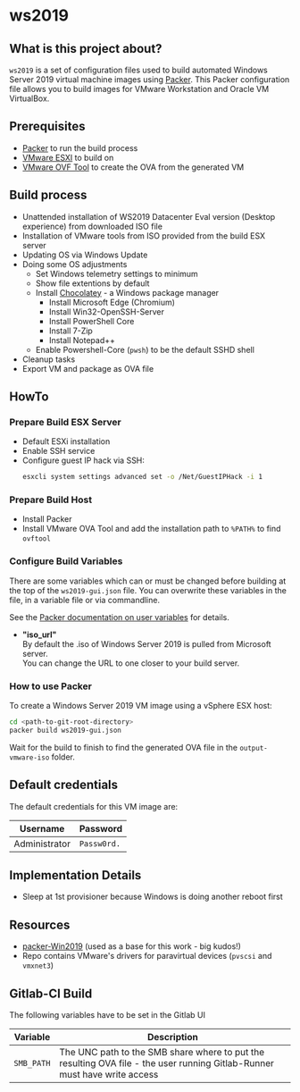 # ws2019

## What is this project about?

`ws2019` is a set of configuration files used to build automated Windows Server 2019 virtual machine images using [Packer](https://www.packer.io/).
This Packer configuration file allows you to build images for VMware Workstation and Oracle VM VirtualBox.

## Prerequisites

* [Packer](https://www.packer.io/downloads.html) to run the build process
* [VMware ESXI](https://www.vmware.com/de/products/esxi-and-esx.html) to build on
* [VMware OVF Tool](https://www.vmware.com/support/developer/ovf/) to create the OVA from the generated VM

## Build process

* Unattended installation of WS2019 Datacenter Eval version (Desktop experience) from downloaded ISO file
* Installation of VMware tools from ISO provided from the build ESX server
* Updating OS via Windows Update
* Doing some OS adjustments
  * Set Windows telemetry settings to minimum
  * Show file extentions by default
  * Install [Chocolatey](https://chocolatey.org/) - a Windows package manager
    * Install Microsoft Edge (Chromium)
    * Install Win32-OpenSSH-Server
    * Install PowerShell Core
    * Install 7-Zip
    * Install Notepad++
  * Enable Powershell-Core (`pwsh`) to be the default SSHD shell
* Cleanup tasks
* Export VM and package as OVA file

## HowTo

### Prepare Build ESX Server

* Default ESXi installation
* Enable SSH service
* Configure guest IP hack via SSH: 
  ```sh
  esxcli system settings advanced set -o /Net/GuestIPHack -i 1
  ```

### Prepare Build Host

* Install Packer
* Install VMware OVA Tool and add the installation path to `%PATH%` to find `ovftool`

### Configure Build Variables

There are some variables which can or must be changed before building at the top of the `ws2019-gui.json` file.
You can overwrite these variables in the file, in a variable file or via commandline.

See the [Packer documentation on user variables](https://www.packer.io/docs/templates/user-variables.html) for details.

- **"iso_url"**\
By default the .iso of Windows Server 2019 is pulled from Microsoft server.\
You can change the URL to one closer to your build server. 

### How to use Packer

To create a Windows Server 2019 VM image using a vSphere ESX host:

```sh
cd <path-to-git-root-directory>
packer build ws2019-gui.json
```

Wait for the build to finish to find the generated OVA file in the `output-vmware-iso` folder.

## Default credentials

The default credentials for this VM image are:

| Username      | Password    |
|---------------|-------------|
| Administrator | `Passw0rd.` |

## Implementation Details

- Sleep at 1st provisioner because Windows is doing another reboot first

## Resources

- [packer-Win2019](https://github.com/eaksel/packer-Win2019) (used as a base for this work - big kudos!)
- Repo contains VMware's drivers for paravirtual devices (`pvscsi` and `vmxnet3`)

## Gitlab-CI Build
The following variables have to be set in the Gitlab UI

| Variable   | Description                                                                                                               |
|------------|---------------------------------------------------------------------------------------------------------------------------|
| `SMB_PATH` | The UNC path to the SMB share where to put the resulting OVA file - the user running Gitlab-Runner must have write access |
